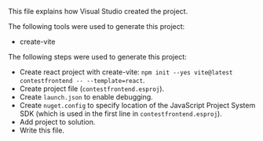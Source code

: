 This file explains how Visual Studio created the project.

The following tools were used to generate this project:
- create-vite

The following steps were used to generate this project:
- Create react project with create-vite: `npm init --yes vite@latest contestfrontend -- --template=react`.
- Create project file (`contestfrontend.esproj`).
- Create `launch.json` to enable debugging.
- Create `nuget.config` to specify location of the JavaScript Project System SDK (which is used in the first line in `contestfrontend.esproj`).
- Add project to solution.
- Write this file.
